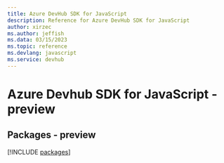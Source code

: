 ```yaml
---
title: Azure DevHub SDK for JavaScript
description: Reference for Azure DevHub SDK for JavaScript
author: xirzec
ms.author: jeffish
ms.data: 03/15/2023
ms.topic: reference
ms.devlang: javascript
ms.service: devhub
---
```

# Azure Devhub SDK for JavaScript - preview
## Packages - preview
[!INCLUDE [packages](devhub-index.md)]